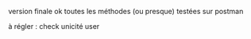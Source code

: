 version finale ok
toutes les méthodes (ou presque) testées sur postman

à régler : check unicité user
